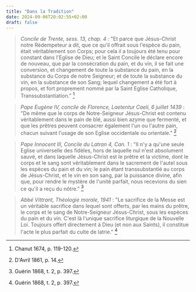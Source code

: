 ```yaml
---
title: "Dans la Tradition"
date: 2024-09-06T20:02:55+02:00
draft: false
---
```



> *Concile de Trente, sess. 13, chap. 4* : "Et parce que Jésus-Christ notre Rédempeteur a dit, que ce qu'il offrait sous l'espèce du pain, était véritablement son Corps; pour cela il a toujours été tenu pour constant dans l'Eglise de Dieu; et le Saint Concile le déclare encore de nouveau, que par la consécration du pain, et du vin, il se fait une conversion, et changement de toute la substance du pain, en la substance du Corps de notre Seigneur; et de toute la substance du vin, en la substance de son Sang; lequel changement a été fort à propos, et fort proprement nommé par la Saint Eglise Catholique, Transsubstantiation." [^2]

[^2]: Chanut 1674, p. 119-120.

> *Pape Eugène IV, concile de Florence, Laetentur Caeli, 6 juillet 1439* : "De même que le corps de Notre-Seigneur Jésus-Christ est contenu véritablement dans le pain de blé, aussi bien azyme que fermenté, et que les prêtres peuvent consacrer également l'un ou l'autre pain, chacun suivant l'usage de son Eglise occidentale ou orientale." [^3]

[^3]: D'Avril 1861, p. 14.

> *Pape Innocent III, Concile du Latran 4, Can. 1* : "Il n'y a qu'une seule Eglise universelle des fidèles, hors de laquelle nul n'est absolument sauvé, et dans laquelle Jésus-Christ est le prêtre et la victime, dont le corps et le sang sont véritablement dans le sacrement de l'autel sous les espèces du pain et du vin; le pain étant transsubstantié au corps de Jésus-Christ, et le vin en son sang, par la puissance divine, afin que, pour rendre le mystère de l'unité parfait, nous recevions du sien ce qu'il a reçu du nôtre." [^1]

[^1]: Guérin 1868, t. 2, p. 397.

> *Abbé Vittrant, Théologie morale, 1941* : "Le sacrifice de la Messe est un véritable sacrifice dans lequel sont offerts, par les mains du prêtre, le corps et le sang de Notre-Seigneur Jésus-Christ, sous les espèces du pain et du vin. C'est là l'unique sacrifice liturgique de la Nouvelle Loi. Toujours offert directement à Dieu (et non aux Saints), il constitue l'acte le plus parfait du culte de latrie." [^1]

[^1]: Vittrant 1941, p. 368.
